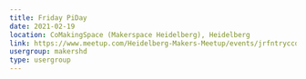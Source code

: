 ```yaml
---
title: Friday PiDay
date: 2021-02-19
location: CoMakingSpace (Makerspace Heidelberg), Heidelberg
link: https://www.meetup.com/Heidelberg-Makers-Meetup/events/jrfntryccdbzb/
usergroup: makershd
type: usergroup
---
```

